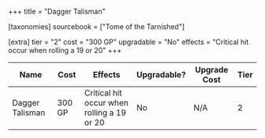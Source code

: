 +++
title = "Dagger Talisman"

[taxonomies]
sourcebook = ["Tome of the Tarnished"]

[extra]
tier = "2"
cost = "300 GP"
upgradable = "No"
effects = "Critical hit occur when rolling a 19 or 20"
+++

| Name                          | Cost    | Effects                                                                                           | Upgradable? | Upgrade Cost | Tier |
| ----------------------------- | ------- | ----------------------------------------------------------------------------------------------- | ----------- | ------------ | ---- |
| Dagger Talisman | 300 GP | Critical hit occur when rolling a 19 or 20 | No | N/A | 2 |
